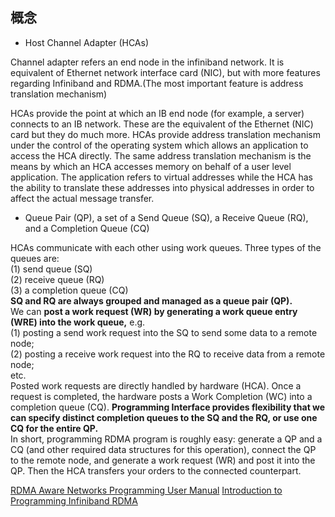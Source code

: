 

## 概念
* Host Channel Adapter (HCAs)    

Channel adapter refers an end node in the infiniband network. It is equivalent of Ethernet network interface card (NIC), but with more features regarding Infiniband and RDMA.(The most important feature is address translation mechanism)      

HCAs provide the point at which an IB end node (for example, a server) connects to an IB network. These are the equivalent of the Ethernet (NIC) card but they do much more. HCAs provide address translation mechanism under the control of the operating system which allows an application to access the HCA directly. The same address translation mechanism is the means by which an HCA accesses memory on behalf of a user level application. The application refers to virtual addresses while the HCA has the ability to translate these addresses into physical addresses in order to affect the actual message transfer. 

* Queue Pair (QP), a set of a Send Queue (SQ), a Receive Queue (RQ), and a Completion Queue (CQ)

HCAs communicate with each other using work queues. Three types of the queues are:   
(1) send queue (SQ)  
(2) receive queue (RQ)  
(3) a completion queue (CQ)  
**SQ and RQ are always grouped and managed as a queue pair (QP).**  
We can **post a work request (WR) by generating a work queue entry (WRE) into the work queue,** 
e.g.   
(1) posting a send work request into the SQ to send some data to a remote node;  
(2) posting a receive work request into the RQ to receive data from a remote node;  
etc.   
Posted work requests are directly handled by hardware (HCA). Once a request is completed, the hardware posts a Work Completion (WC) into a completion queue (CQ). 
**Programming Interface provides flexibility that we can specify distinct completion queues to the SQ and the RQ, or use one CQ for the entire QP.**    
In short, programming RDMA program is roughly easy: generate a QP and a CQ (and other required data structures for this operation), connect the QP to the remote node, and generate a work request (WR) and post it into the QP. Then the HCA transfers your orders to the connected counterpart.


[RDMA Aware Networks Programming User Manual](https://www.mellanox.com/related-docs/prod_software/RDMA_Aware_Programming_user_manual.pdf)
[Introduction to Programming Infiniband RDMA](https://insujang.github.io/2020-02-09/introduction-to-programming-infiniband/)